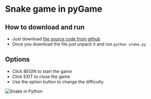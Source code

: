# Snake game in pyGame


## How to download and run

- Just download [the source code from github](https://github.com/klapekm/python_pygame_snake/archive/refs/heads/master.zip)
- Once you download the file just unpack it and run
```python snake.py```

## Options

- Click BEGIN to start the game
- Click EXIT to close the game
- Use the option button to change the difficulty

![Snake in Python](snake_screenshot_0.png)


